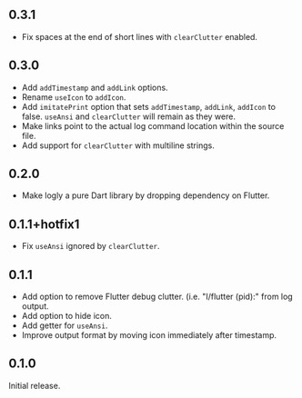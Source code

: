 ## 0.3.1
 * Fix spaces at the end of short lines with `clearClutter` enabled.

## 0.3.0

 * Add `addTimestamp` and `addLink` options.
 * Rename `useIcon` to `addIcon`.
 * Add `imitatePrint` option that sets `addTimestamp`, `addLink`,
   `addIcon` to false. `useAnsi` and `clearClutter` will remain as they
   were.
 * Make links point to the actual log command location within the
   source file.
 * Add support for `clearClutter` with multiline strings.

## 0.2.0

 * Make logly a pure Dart library by dropping dependency on Flutter.

## 0.1.1+hotfix1

 * Fix `useAnsi` ignored by `clearClutter`.

## 0.1.1

 * Add option to remove Flutter debug clutter. (i.e. "I/flutter (pid):"
   from log output.
 * Add option to hide icon.
 * Add getter for `useAnsi`.
 * Improve output format by moving icon immediately after timestamp.

## 0.1.0

Initial release.
